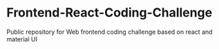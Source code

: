 # Frontend-React-Coding-Challenge
Public repository for Web frontend  coding challenge based on react and material UI

